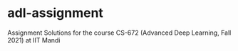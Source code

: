 # adl-assignment
Assignment Solutions for the course CS-672 (Advanced Deep Learning, Fall 2021) at IIT Mandi
